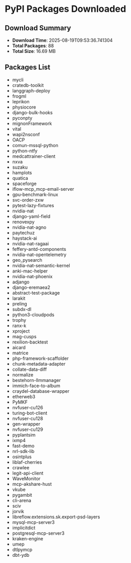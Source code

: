 # PyPI Packages Downloaded

## Download Summary
- **Download Time**: 2025-08-19T09:53:36.741304
- **Total Packages**: 88
- **Total Size**: 16.69 MB

## Packages List
- mycli
- cratedb-toolkit
- langgraph-deploy
- frogml
- leprikon
- physiocore
- django-bulk-hooks
- pyconpty
- mignonFramework
- vital
- wapi2nsconf
- OACP
- comun-mssql-python
- python-ntfy
- medcattrainer-client
- nxva
- suzaku
- hamplots
- quatica
- spaceforge
- iflow-mcp_mcp-email-server
- gpu-benchmark-linux
- svc-order-zxw
- pytest-lazy-fixtures
- nvidia-nat
- django-yaml-field
- renovexpy
- nvidia-nat-agno
- paytechuz
- haystack-ai
- nvidia-nat-ragaai
- feffery-antd-components
- nvidia-nat-opentelemetry
- geo_pysearch
- nvidia-nat-semantic-kernel
- anki-mac-helper
- nvidia-nat-phoenix
- adjango
- django-eremaea2
- abstract-test-package
- larakit
- preling
- subdx-dl
- python3-cloudpods
- trophy
- ranx-k
- xproject
- mag-cusps
- rexilion-backtest
- aicard
- matrice
- php-framework-scaffolder
- chunk-metadata-adapter
- collate-data-diff
- normalize
- bestehorn-llmmanager
- immich-face-to-album
- craydel-database-wrapper
- etherweb3
- PyMKF
- nvfuser-cu126
- turing-bot-client
- nvfuser-cu128
- gen-wrapper
- nvfuser-cu129
- pyplantsim
- ixmp4
- fast-demo
- nrl-sdk-lib
- osintplus
- liblaf-cherries
- crawlee
- legit-api-client
- WaveMonitor
- mcp-akshare-hust
- vkube
- pygambit
- cli-arena
- sciv
- jorvik
- libreflow.extensions.sk.export-psd-layers
- mysql-mcp-server3
- implicitdict
- postgresql-mcp-server3
- kraken-engine
- umep
- dtlpymcp
- dbt-ydb
